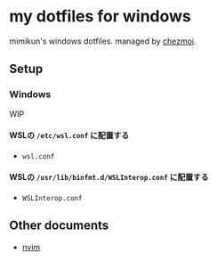 # my dotfiles for windows

mimikun's windows dotfiles.
managed by [chezmoi](https://www.chezmoi.io/).

## Setup

### Windows

WIP

#### WSLの `/etc/wsl.conf` に配置する

- `wsl.conf`

#### WSLの `/usr/lib/binfmt.d/WSLInterop.conf` に配置する

- `WSLInterop.conf`

## Other documents

- [nvim](AppData\Local\nvim\README.md)
